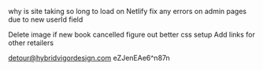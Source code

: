 
why is site taking so long to load on Netlify
fix any errors on admin pages due to new userId field

Delete image if new book cancelled
figure out better css setup
Add links for other retailers

detour@hybridvigordesign.com
eZJenEAe6^n87n


